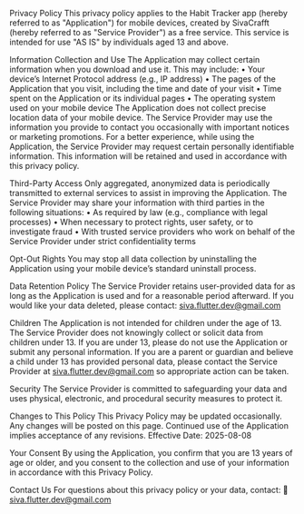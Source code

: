 Privacy Policy
This privacy policy applies to the Habit Tracker app (hereby referred to as "Application") for mobile devices, created by SivaCrafft (hereby referred to as "Service Provider") as a free service. This service is intended for use "AS IS" by individuals aged 13 and above.

Information Collection and Use
The Application may collect certain information when you download and use it. This may include:
	•	Your device’s Internet Protocol address (e.g., IP address)
	•	The pages of the Application that you visit, including the time and date of your visit
	•	Time spent on the Application or its individual pages
	•	The operating system used on your mobile device
The Application does not collect precise location data of your mobile device.
The Service Provider may use the information you provide to contact you occasionally with important notices or marketing promotions.
For a better experience, while using the Application, the Service Provider may request certain personally identifiable information. This information will be retained and used in accordance with this privacy policy.

Third-Party Access
Only aggregated, anonymized data is periodically transmitted to external services to assist in improving the Application. The Service Provider may share your information with third parties in the following situations:
	•	As required by law (e.g., compliance with legal processes)
	•	When necessary to protect rights, user safety, or to investigate fraud
	•	With trusted service providers who work on behalf of the Service Provider under strict confidentiality terms

Opt-Out Rights
You may stop all data collection by uninstalling the Application using your mobile device’s standard uninstall process.

Data Retention Policy
The Service Provider retains user-provided data for as long as the Application is used and for a reasonable period afterward. If you would like your data deleted, please contact: siva.flutter.dev@gmail.com

Children
The Application is not intended for children under the age of 13.
The Service Provider does not knowingly collect or solicit data from children under 13. If you are under 13, please do not use the Application or submit any personal information.
If you are a parent or guardian and believe a child under 13 has provided personal data, please contact the Service Provider at siva.flutter.dev@gmail.com so appropriate action can be taken.

Security
The Service Provider is committed to safeguarding your data and uses physical, electronic, and procedural security measures to protect it.

Changes to This Policy
This Privacy Policy may be updated occasionally. Any changes will be posted on this page. Continued use of the Application implies acceptance of any revisions.
Effective Date: 2025-08-08

Your Consent
By using the Application, you confirm that you are 13 years of age or older, and you consent to the collection and use of your information in accordance with this Privacy Policy.

Contact Us
For questions about this privacy policy or your data, contact:
📧 siva.flutter.dev@gmail.com
